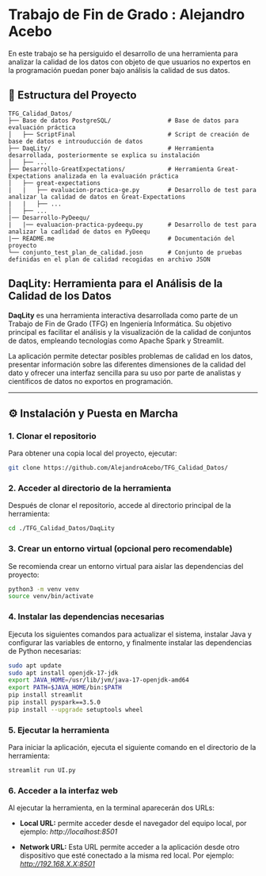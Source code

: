 # Trabajo de Fin de Grado : Alejandro Acebo

En este trabajo se ha persiguido el desarrollo de una herramienta para analizar la calidad de los datos con objeto de que usuarios no expertos en la programación puedan poner bajo análisis la calidad de sus datos.

## 📁 Estructura del Proyecto

```plaintext
TFG_Calidad_Datos/
├── Base de datos PostgreSQL/                # Base de datos para evaluación práctica
│   ├── ScriptFinal                          # Script de creación de base de datos e introuducción de datos
├── DaqLity/                                 # Herramienta desarrollada, posteriormente se explica su instalación
│   ├── ...
├── Desarrollo-GreatExpectations/            # Herramienta Great-Expectations analizada en la evaluación práctica
│   ├── great-expectations
|   |   ├── evaluacion-practica-ge.py        # Desarrollo de test para analizar la calidad de datos en Great-Expectations
|   |   ├── ...
│   ├── ...
|── Desarrollo-PyDeequ/
|   |── evaluacion-practica-pydeequ.py       # Desarrollo de test para analizar la cadlidad de datos en PyDeequ
|── README.me                                # Documentación del proyecto
└── conjunto_test_plan_de_calidad.josn       # Conjunto de pruebas definidas en el plan de calidad recogidas en archivo JSON
```

##  DaqLity: Herramienta para el Análisis de la Calidad de los Datos

**DaqLity** es una herramienta interactiva desarrollada como parte de un Trabajo de Fin de Grado (TFG) en Ingeniería Informática. Su objetivo principal es facilitar el análisis y la visualización de la calidad de conjuntos de datos, empleando tecnologías como Apache Spark y Streamlit.

La aplicación permite detectar posibles problemas de calidad en los datos, presentar información sobre las diferentes dimensiones de la calidad del dato y ofrecer una interfaz sencilla para su uso por parte de analistas y científicos de datos no exportos en programación.

---

## ⚙️ Instalación y Puesta en Marcha

### 1. Clonar el repositorio

Para obtener una copia local del proyecto, ejecutar:

```bash
git clone https://github.com/AlejandroAcebo/TFG_Calidad_Datos/
```

### 2. Acceder al directorio de la herramienta

Después de clonar el repositorio, accede al directorio principal de la herramienta:

```bash
cd ./TFG_Calidad_Datos/DaqLity
```

### 3. Crear un entorno virtual (opcional pero recomendable)

Se recomienda crear un entorno virtual para aislar las dependencias del proyecto:

```bash
python3 -m venv venv
source venv/bin/activate
```

### 4. Instalar las dependencias necesarias

Ejecuta los siguientes comandos para actualizar el sistema, instalar Java y configurar las variables de entorno, y finalmente instalar las dependencias de Python necesarias:

```bash
sudo apt update
sudo apt install openjdk-17-jdk
export JAVA_HOME=/usr/lib/jvm/java-17-openjdk-amd64
export PATH=$JAVA_HOME/bin:$PATH
pip install streamlit
pip install pyspark==3.5.0
pip install --upgrade setuptools wheel
```

### 5. Ejecutar la herramienta

Para iniciar la aplicación, ejecuta el siguiente comando en el directorio de la herramienta:

```bash
streamlit run UI.py
```

### 6. Acceder a la interfaz web

Al ejecutar la herramienta, en la terminal aparecerán dos URLs:

- **Local URL:** permite acceder desde el navegador del equipo local, por ejemplo:
_http://localhost:8501_

- **Network URL:** Esta URL permite acceder a la aplicación desde otro dispositivo que esté conectado a la misma red local. Por ejemplo:
_http://192.168.X.X:8501_

